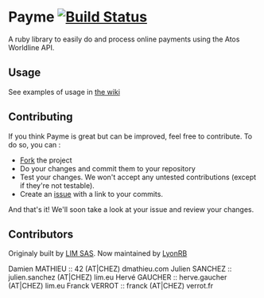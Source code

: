 # Payme [![Build Status](https://travis-ci.org/lyonrb/payme.png)](https://travis-ci.org/lyonrb/payme)

A ruby library to easily do and process online payments using the Atos Worldline API.

## Usage

See examples of usage in [the wiki](https://github.com/lyonrb/payme/wiki/Rails-Integration)

## Contributing

If you think Payme is great but can be improved, feel free to contribute.
To do so, you can :

* [Fork](http://help.github.com/forking/) the project
* Do your changes and commit them to your repository
* Test your changes. We won't accept any untested contributions (except if they're not testable).
* Create an [issue](http://github.com/LIMSAS/payme/issues) with a link to your commits.

And that's it! We'll soon take a look at your issue and review your changes.

## Contributors

Originaly built by [LIM SAS](http://lim.eu). Now maintained by [LyonRB](http://lyonrb.fr)

Damien MATHIEU :: 42 (AT|CHEZ) dmathieu.com
Julien SANCHEZ :: julien.sanchez (AT|CHEZ) lim.eu
Hervé GAUCHER  :: herve.gaucher  (AT|CHEZ) lim.eu
Franck VERROT  :: franck (AT|CHEZ) verrot.fr
